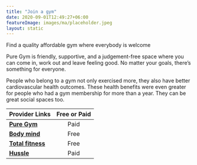 ```yaml
---
title: "Join a gym"
date: 2020-09-01T12:49:27+06:00
featureImage: images/ma/placeholder.jpeg
layout: static
---
```


Find a quality affordable gym where everybody is welcome

Pure Gym is friendly, supportive, and a judgement-free space where you can come in, work out and leave feeling good. No matter your goals, there’s something for everyone.

People who belong to a gym not only exercised more, they also have better cardiovascular health outcomes. These health benefits were even greater for people who had a gym membership for more than a year. They can be great social spaces too.

| Provider Links      | Free or Paid  |  
| :-----------          | :--------------:      |  
| [**Pure Gym**](https://www.puregym.com/) | Paid | 
| [**Body mind**](https://bodymind.com/7-benefits-of-joining-a-gym/) | Free | 
| [**Total fitness**](https://www.totalfitness.co.uk/blog/inspiration/10-reasons-to-join-a-gym/) | Free | 
| [**Hussle**](https://www.awin1.com/cread.php?awinmid=3422&awinaffid=1198638&ued=https%3A%2F%2Fwww.hussle.com%2F) | Paid | 
  

<br/><br/>






